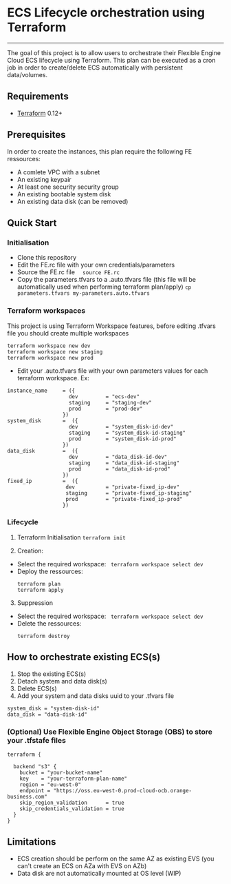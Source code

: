 # ECS Lifecycle orchestration using Terraform
--------------------

The goal of this project is to allow users to orchestrate their Flexible Engine Cloud ECS lifecycle using Terraform. This plan can be executed as a cron job in order to create/delete ECS automatically with persistent data/volumes.

## Requirements
-	[Terraform](https://www.terraform.io/downloads.html) 0.12+

## Prerequisites
In order to create the instances, this plan require the following FE ressources:
- A comlete VPC with a subnet
- An existing keypair
- At least one security security group
- An existing bootable system disk
- An existing data disk (can be removed)

## Quick Start
### Initialisation
- Clone this repository
- Edit the FE.rc file with your own credentials/parameters
- Source the FE.rc file
  `  source FE.rc`
- Copy the parameters.tfvars to a .auto.tfvars file (this file will be automatically used when performing terraform plan/apply)
  `cp parameters.tfvars my-parameters.auto.tfvars`
### Terraform workspaces
This project is using Terraform Workspace features, before editing .tfvars file you should create multiple workspaces
```
terraform workspace new dev
terraform workspace new staging
terraform workspace new prod
```
- Edit your .auto.tfvars file with your own parameters values for each terraform workspace. Ex:
```
instance_name     = ({
                    dev         = "ecs-dev"
                    staging     = "staging-dev"
                    prod        = "prod-dev"
                  })
system_disk       =  ({
                    dev         = "system_disk-id-dev"
                    staging     = "system_disk-id-staging"
                    prod        = "system_disk-id-prod"
                  })
data_disk         =  ({
                    dev         = "data_disk-id-dev"
                    staging     = "data_disk-id-staging"
                    prod        = "data_disk-id-prod"
                  })
fixed_ip          =  ({
                   dev          = "private-fixed_ip-dev"
                   staging      = "private-fixed_ip-staging"
                   prod         = "private-fixed_ip-prod"
                  })
```
### Lifecycle

1. Terraform Initialisation
  `terraform init`

2. Creation:
- Select the required workspace:
` terraform workspace select dev`
- Deploy the ressources:
  ```
  terraform plan  
  terraform apply
  ```
3. Suppression
- Select the required workspace:
` terraform workspace select dev`
- Delete the ressources:
  ```
  terraform destroy
  ```
## How to orchestrate existing ECS(s)
  1. Stop the existing ECS(s)
  2. Detach system and data disk(s)
  3. Delete ECS(s)
  4. Add your system and data disks uuid to your .tfvars file
  ```
  system_disk = "system-disk-id"
  data_disk = "data-disk-id"
  ```
### (Optional) Use Flexible Engine Object Storage (OBS) to store your .tfstafe files
  ```
  terraform {

    backend "s3" {
      bucket = "your-bucket-name"
      key    = "your-terraform-plan-name"
      region = "eu-west-0"
      endpoint = "https://oss.eu-west-0.prod-cloud-ocb.orange-business.com"
      skip_region_validation      = true
      skip_credentials_validation = true
    }
  }
  ```

## Limitations
- ECS creation should be perform on the same AZ as existing EVS (you can't create an ECS on AZa with EVS on AZb)
- Data disk are not automatically mounted at OS level (WIP)

